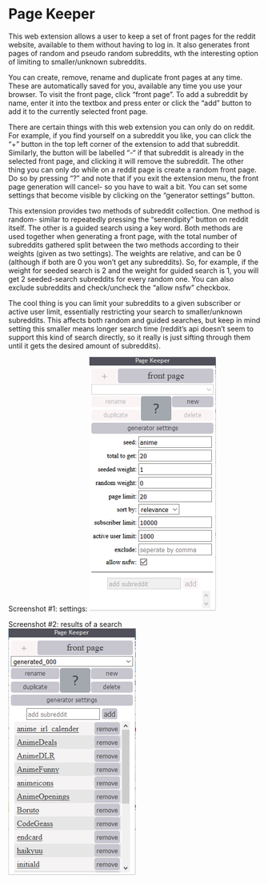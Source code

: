 # Page Keeper

This web extension allows a user to keep a set of front pages for the reddit website, 
available to them without having to log in. It also generates front pages of random and pseudo random subreddits,
wth the interesting option of limiting to smaller/unknown subreddits.

You can create, remove, rename and duplicate 
front pages at any time. These are automatically saved for you, available any time you use 
your browser. To visit the front page, click “front page”. To add a subreddit by name, enter 
it into the textbox and press enter or click the “add” button to add it to the currently 
selected front page.

There are certain things with this web extension you can only do on reddit. For example, 
if you find yourself on a subreddit you like, you can click the “+” button in the top left
 corner of the extension to add that subreddit. Similarly, the button will be labelled “-“ 
 if that subreddit is already in the selected front page, and clicking it will remove the subreddit.
The other thing you can only do while on a reddit page is create a random front page. Do so 
by pressing “?” and note that if you exit the extension menu, the front page generation will
 cancel- so you have to wait a bit. You can set some settings that become visible by clicking
 on the “generator settings” button.
 
This extension provides two methods of subreddit collection. One method is random- similar to 
repeatedly pressing the “serendipity” button on reddit itself. The other is a guided search using 
a key word. Both methods are used together when generating a front page, with the total number of 
subreddits gathered split between the two methods according to their weights (given as two settings). 
The weights are relative, and can be 0 (although if both are 0 you won’t get any subreddits). So, for 
example, if the weight for seeded search is 2 and the weight for guided search is 1, you will get 2 
seeded-search subreddits for every random one. You can also exclude subreddits and check/uncheck the 
“allow nsfw” checkbox.

The cool thing is you can limit your subreddits to a given subscriber or active user limit, essentially 
restricting your search to smaller/unknown subreddits. This affects both random and guided searches, 
but keep in mind setting this smaller means longer search time (reddit’s api doesn’t seem to support 
this kind of search directly, so it really is just sifting through them until it gets the desired amount 
of subreddits).

Screenshot #1: settings:
![settings](/img/demo-settings.png)

Screenshot #2: results of a search	 
![results](/img/demo-results.png)